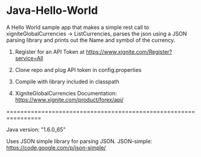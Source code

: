 Java-Hello-World
================

A Hello World sample app that makes a simple rest call to xigniteGlobalCurrencies -> ListCurrencies, parses the json using a JSON parsing library and prints out the Name and symbol of the currency.

1) Register for an API Token at https://www.xignite.com/Register?service=All

2) Clone repo and plug API token in config.properties

3) Compile with library included in classpath

4) XigniteGlobalCurrencies Documentation: https://www.xignite.com/product/forex/api/

================================================================

Java version: "1.6.0_65"

Uses JSON simple library for parsing JSON.
JSON-simple: https://code.google.com/p/json-simple/
